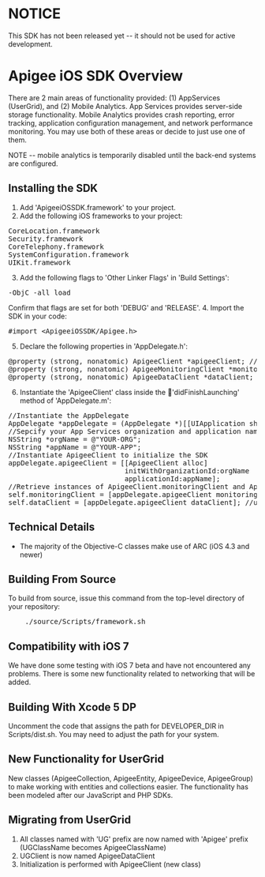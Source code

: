 NOTICE
======
This SDK has not been released yet -- it should not be used for active development.

Apigee iOS SDK Overview
=======================

There are 2 main areas of functionality provided: (1) AppServices (UserGrid), and (2) Mobile Analytics.  App Services provides server-side storage functionality.  Mobile Analytics provides crash reporting, error tracking, application configuration management, and network performance monitoring.  You may use both of these areas or decide to just use one of them.


NOTE -- mobile analytics is temporarily disabled until the back-end systems are configured.

Installing the SDK
------------------

1. Add 'ApigeeiOSSDK.framework' to your project.
2. Add the following iOS frameworks to your project:
<pre>
CoreLocation.framework
Security.framework
CoreTelephony.framework
SystemConfiguration.framework
UIKit.framework
</pre>
3. Add the following flags to 'Other Linker Flags' in 'Build Settings':
<pre>-ObjC -all_load</pre>
Confirm that flags are set for both 'DEBUG' and 'RELEASE'.
4. Import the SDK in your code:
<pre>#import &lt;ApigeeiOSSDK/Apigee.h&gt;</pre>
5. Declare the following properties in 'AppDelegate.h':
<pre>
@property (strong, nonatomic) ApigeeClient *apigeeClient; //object for initializing the App Services SDK
@property (strong, nonatomic) ApigeeMonitoringClient *monitoringClient; //client object for Apigee App Monitoring methods
@property (strong, nonatomic) ApigeeDataClient *dataClient;	//client object for App Services data methods
</pre>
6. Instantiate the 'ApigeeClient' class inside the 'didFinishLaunching' method of 'AppDelegate.m':
<pre>
//Instantiate the AppDelegate
AppDelegate *appDelegate = (AppDelegate *)[[UIApplication sharedApplication] delegate];
//Sepcify your App Services organization and application names
NSString *orgName = @"YOUR-ORG";
NSString *appName = @"YOUR-APP";
//Instantiate ApigeeClient to initialize the SDK
appDelegate.apigeeClient = [[ApigeeClient alloc]
                            initWithOrganizationId:orgName
                            applicationId:appName];
//Retrieve instances of ApigeeClient.monitoringClient and ApigeeClient.dataClient
self.monitoringClient = [appDelegate.apigeeClient monitoringClient]; //used to call App Monitoring methods
self.dataClient = [appDelegate.apigeeClient dataClient]; //used to call data methods
</pre>

Technical Details
-----------------
- The majority of the Objective-C classes make use of ARC (iOS 4.3 and newer)


Building From Source
--------------------
To build from source, issue this command from the top-level directory of your repository:

<pre>
	./source/Scripts/framework.sh
</pre>


Compatibility with iOS 7
------------------------
We have done some testing with iOS 7 beta and have not encountered any problems. There is some new functionality related to networking that will be added.


Building With Xcode 5 DP
------------------------
Uncomment the code that assigns the path for DEVELOPER_DIR in Scripts/dist.sh.  You may need to adjust the path for your system.


New Functionality for UserGrid
------------------------------
New classes (ApigeeCollection, ApigeeEntity, ApigeeDevice, ApigeeGroup) to make working with entities and collections easier. The functionality has been modeled after our JavaScript and PHP SDKs.

Migrating from UserGrid
-----------------------
1. All classes named with 'UG' prefix are now named with 'Apigee' prefix (UGClassName becomes ApigeeClassName)
2. UGClient is now named ApigeeDataClient
3. Initialization is performed with ApigeeClient (new class)
